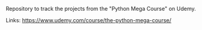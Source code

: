 Repository to track the projects from the "Python Mega Course" on Udemy.

Links:
https://www.udemy.com/course/the-python-mega-course/
